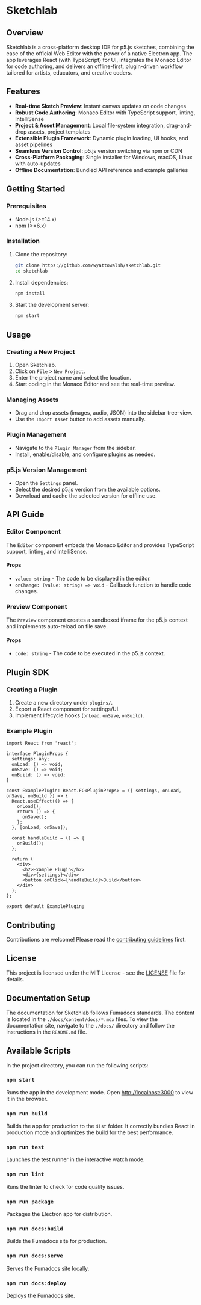 # Sketchlab

## Overview
Sketchlab is a cross-platform desktop IDE for p5.js sketches, combining the ease of the official Web Editor with the power of a native Electron app. The app leverages React (with TypeScript) for UI, integrates the Monaco Editor for code authoring, and delivers an offline-first, plugin-driven workflow tailored for artists, educators, and creative coders.

## Features
- **Real-time Sketch Preview**: Instant canvas updates on code changes
- **Robust Code Authoring**: Monaco Editor with TypeScript support, linting, IntelliSense
- **Project & Asset Management**: Local file-system integration, drag-and-drop assets, project templates
- **Extensible Plugin Framework**: Dynamic plugin loading, UI hooks, and asset pipelines
- **Seamless Version Control**: p5.js version switching via npm or CDN
- **Cross-Platform Packaging**: Single installer for Windows, macOS, Linux with auto-updates
- **Offline Documentation**: Bundled API reference and example galleries

## Getting Started
### Prerequisites
- Node.js (>=14.x)
- npm (>=6.x)

### Installation
1. Clone the repository:
   ```sh
   git clone https://github.com/wyattowalsh/sketchlab.git
   cd sketchlab
   ```

2. Install dependencies:
   ```sh
   npm install
   ```

3. Start the development server:
   ```sh
   npm start
   ```

## Usage
### Creating a New Project
1. Open Sketchlab.
2. Click on `File` > `New Project`.
3. Enter the project name and select the location.
4. Start coding in the Monaco Editor and see the real-time preview.

### Managing Assets
- Drag and drop assets (images, audio, JSON) into the sidebar tree-view.
- Use the `Import Asset` button to add assets manually.

### Plugin Management
- Navigate to the `Plugin Manager` from the sidebar.
- Install, enable/disable, and configure plugins as needed.

### p5.js Version Management
- Open the `Settings` panel.
- Select the desired p5.js version from the available options.
- Download and cache the selected version for offline use.

## API Guide
### Editor Component
The `Editor` component embeds the Monaco Editor and provides TypeScript support, linting, and IntelliSense.

#### Props
- `value: string` - The code to be displayed in the editor.
- `onChange: (value: string) => void` - Callback function to handle code changes.

### Preview Component
The `Preview` component creates a sandboxed iframe for the p5.js context and implements auto-reload on file save.

#### Props
- `code: string` - The code to be executed in the p5.js context.

## Plugin SDK
### Creating a Plugin
1. Create a new directory under `plugins/`.
2. Export a React component for settings/UI.
3. Implement lifecycle hooks (`onLoad`, `onSave`, `onBuild`).

### Example Plugin
```tsx
import React from 'react';

interface PluginProps {
  settings: any;
  onLoad: () => void;
  onSave: () => void;
  onBuild: () => void;
}

const ExamplePlugin: React.FC<PluginProps> = ({ settings, onLoad, onSave, onBuild }) => {
  React.useEffect(() => {
    onLoad();
    return () => {
      onSave();
    };
  }, [onLoad, onSave]);

  const handleBuild = () => {
    onBuild();
  };

  return (
    <div>
      <h2>Example Plugin</h2>
      <div>{settings}</div>
      <button onClick={handleBuild}>Build</button>
    </div>
  );
};

export default ExamplePlugin;
```

## Contributing
Contributions are welcome! Please read the [contributing guidelines](CONTRIBUTING.md) first.

## License
This project is licensed under the MIT License - see the [LICENSE](LICENSE) file for details.

## Documentation Setup
The documentation for Sketchlab follows Fumadocs standards. The content is located in the `./docs/content/docs/*.mdx` files. To view the documentation site, navigate to the `./docs/` directory and follow the instructions in the `README.md` file.

## Available Scripts
In the project directory, you can run the following scripts:

### `npm start`
Runs the app in the development mode. Open [http://localhost:3000](http://localhost:3000) to view it in the browser.

### `npm run build`
Builds the app for production to the `dist` folder. It correctly bundles React in production mode and optimizes the build for the best performance.

### `npm run test`
Launches the test runner in the interactive watch mode.

### `npm run lint`
Runs the linter to check for code quality issues.

### `npm run package`
Packages the Electron app for distribution.

### `npm run docs:build`
Builds the Fumadocs site for production.

### `npm run docs:serve`
Serves the Fumadocs site locally.

### `npm run docs:deploy`
Deploys the Fumadocs site.
